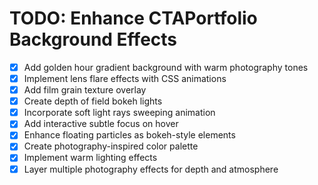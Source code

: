 # TODO: Enhance CTAPortfolio Background Effects

- [x] Add golden hour gradient background with warm photography tones
- [x] Implement lens flare effects with CSS animations
- [x] Add film grain texture overlay
- [x] Create depth of field bokeh lights
- [x] Incorporate soft light rays sweeping animation
- [x] Add interactive subtle focus on hover
- [x] Enhance floating particles as bokeh-style elements
- [x] Create photography-inspired color palette
- [x] Implement warm lighting effects
- [x] Layer multiple photography effects for depth and atmosphere
